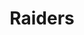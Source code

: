 --- 
title: "Raiders"
publishdate: "2019-1-26T16:48:46+02:00"
src: "https://365manga.net/manga/raiders"
image: "https://data.365manga.net/images/thumbnails/30733-raiders.jpg"
description: " From NS: 'A boy named Irel investigates a ruin with professor Wilter Langhem and finds the blood of Jesus inside a chrism bottle--which makes you immortal if you drink it. After being chased by armed men guarding the ruin, Irel and the Professor ride a train to London. And on the train they're attacked by a mysterious girl who turns out to be a zombie! On the verge…"
---